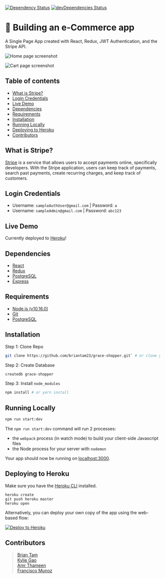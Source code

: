 [![Dependency Status](https://david-dm.org/briantam23/grace-shopper.svg)](https://david-dm.org/briantam23/grace-shopper)
[![devDependencies Status](https://david-dm.org/briantam23/grace-shopper/dev-status.svg)](https://david-dm.org/briantam23/grace-shopper?type=dev)

# 🛒 Building an e-Commerce app

A Single Page App created with React, Redux, JWT Authentication, and the Stripe API.

![Home page screenshot](./public/img/home-page-screenshot.png)

![Cart page screenshot](./public/img/cart-page-screenshot.png)

## Table of contents
* [What is Stripe?](#what-is-stripe?)
* [Login Credentials](#login-credentials)
* [Live Demo](#live-demo)
* [Dependencies](#dependencies)
* [Requirements](#requirements)
* [Installation](#installation)
* [Running Locally](#running-locally)
* [Deploying to Heroku](#deploying-to-heroku)
* [Contributors](#contributors)

## What is Stripe?
[Stripe](https://stripe.com/) is a service that allows users to accept payments online, specifically developers. With the Stripe application, users can keep track of payments, search past payments, create recurring charges, and keep track of customers.

## Login Credentials

* Username: `sampleAuthUser@gmail.com`  | Password: `a`
* Username: `sampleAdmin@gmail.com`  | Password: `abc123`

## Live Demo

Currently deployed to [Heroku](https://grace-shopper-wd.herokuapp.com)!

## Dependencies

* [React](https://reactjs.org)
* [Redux](https://redux.js.org)
* [PostgreSQL](https://www.postgresql.org)
* [Express](https://expressjs.com)

## Requirements

* [Node.js (v10.16.0)](https://nodejs.org/en/)
* [Git](https://git-scm.com/downloads)
* [PostgreSQL](https://www.postgresql.org/download/)

## Installation

Step 1: Clone Repo
```sh
git clone https://github.com/briantam23/grace-shopper.git` # or clone your own fork
```

Step 2: Create Database
```sh
createdb grace-shopper
```

Step 3: Install `node_modules`
```sh
npm install # or yarn install
```

## Running Locally

```sh
npm run start:dev
```

The `npm run start:dev` command will run 2 processes:
* the `webpack` process (in watch mode) to build your client-side Javascript files
* the Node process for your server with `nodemon`

Your app should now be running on [localhost:3000](http://localhost:3000).

## Deploying to Heroku

Make sure you have the [Heroku CLI](https://devcenter.heroku.com/articles/heroku-cli) installed.

```
heroku create
git push heroku master
heroku open
```

Alternatively, you can deploy your own copy of the app using the web-based flow:

[![Deploy to Heroku](https://www.herokucdn.com/deploy/button.png)](https://heroku.com/deploy)

## Contributors

> [Brian Tam](https://github.com/briantam23) <br/>
> [Kylie Gao](https://github.com/kyliegao) <br/>
> [Amr Thameen](https://github.com/amr-thameen) <br/>
> [Francisco Munoz](https://github.com/Francisc089)